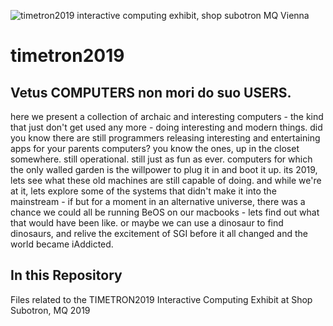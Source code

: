 

[logo]: https://github.com/seclorum/timetron2019/blob/master/flyer.jpg "timetron2019 interactive computing exhibit, shop subotron MQ Vienna"

![timetron2019 interactive computing exhibit, shop subotron MQ Vienna][logo]

# timetron2019

## Vetus COMPUTERS non mori do suo USERS.

here we present a collection of archaic and interesting computers - the kind that just don't get used any more - doing interesting and modern things.  did you know there are still programmers releasing interesting and entertaining apps for your parents computers?  you know the ones, up in the closet somewhere.  still operational.  still just as fun as ever.  computers for which the only walled garden is the willpower to plug it in and boot it up.  its 2019, lets see what these old machines are still capable of doing.  and while we're at it, lets explore some of the systems that didn't make it into the mainstream - if but for a moment in an alternative universe, there was a chance we could all be running BeOS on our macbooks - lets find out what that would have been like.  or maybe we can use a dinosaur to find dinosaurs, and relive the excitement of SGI before it all changed and the world became iAddicted.  

## In this Repository

Files related to the TIMETRON2019 Interactive Computing Exhibit at Shop Subotron, MQ 2019
